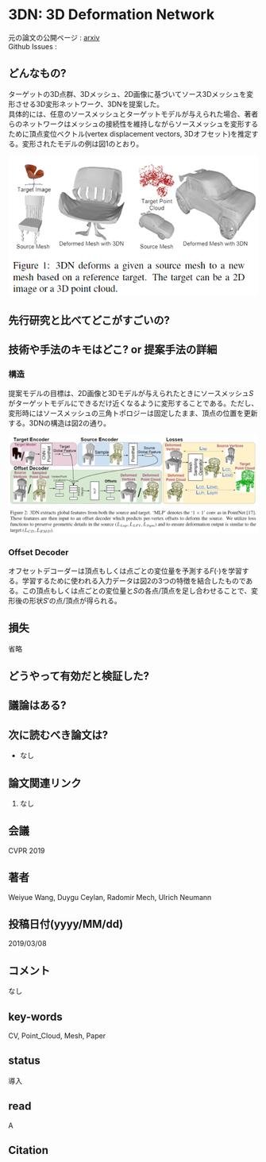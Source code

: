 # 3DN: 3D Deformation Network

元の論文の公開ページ : [arxiv](https://arxiv.org/abs/1903.03322)  
Github Issues : 

## どんなもの?
ターゲットの3D点群、3Dメッシュ、2D画像に基づいてソース3Dメッシュを変形させる3D変形ネットワーク、3DNを提案した。  
具体的には、任意のソースメッシュとターゲットモデルが与えられた場合、著者らのネットワークはメッシュの接続性を維持しながらソースメッシュを変形するために頂点変位ベクトル(vertex displacement vectors, 3Dオフセット)を推定する。変形されたモデルの例は図1のとおり。

![fig1](img/3DN/fig1.png)

## 先行研究と比べてどこがすごいの?

## 技術や手法のキモはどこ? or 提案手法の詳細
### 構造
提案モデルの目標は、2D画像と3Dモデルが与えられたときにソースメッシュ$S$がターゲットモデルにできるだけ近くなるように変形することである。ただし、変形時にはソースメッシュの三角トポロジーは固定したまま、頂点の位置を更新する。3DNの構造は図2の通り。

![fig2](img/3DN/fig2.png)

### Offset Decoder
オフセットデコーダーは頂点もしくは点ごとの変位量を予測する$F(\cdot)$を学習する。学習するために使われる入力データは図2の3つの特徴を結合したものである。この頂点もしくは点ごとの変位量と$S$の各点/頂点を足し合わせることで、変形後の形状$S'$の点/頂点が得られる。

## 損失
省略

## どうやって有効だと検証した?

## 議論はある?

## 次に読むべき論文は?
- なし

## 論文関連リンク
1. なし

## 会議
CVPR 2019

## 著者
Weiyue Wang, Duygu Ceylan, Radomir Mech, Ulrich Neumann

## 投稿日付(yyyy/MM/dd)
2019/03/08

## コメント
なし

## key-words
CV, Point_Cloud, Mesh, Paper

## status
導入

## read
A

## Citation
